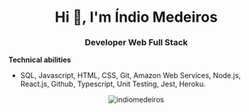 <h1 align = "center"> Hi 👋, I'm Índio Medeiros </h1>
<h3 align = "center"> Developer Web Full Stack </h3>

**Technical abilities**
* SQL, Javascript, HTML, CSS, Git, Amazon Web Services, Node.js, React.js, Github, Typescript, Unit Testing, Jest, Heroku.


<p align="center"> <img src = "https://github-readme-stats.vercel.app/api?username=indiomedeiros&show_icons=true&locale=en" alt = "indiomedeiros" /> </p>
